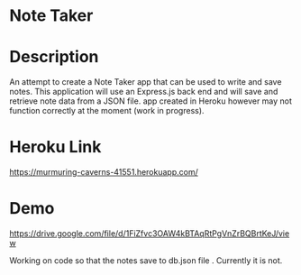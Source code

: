 # Note Taker 
# Description
An attempt to create a Note Taker app that can be used to write and save notes. This application will use an Express.js back end and will save and retrieve note data from a JSON file.
app created in Heroku however may not function correctly at the moment (work in progress).
# Heroku Link
https://murmuring-caverns-41551.herokuapp.com/ 

# Demo
https://drive.google.com/file/d/1FiZfvc3OAW4kBTAqRtPgVnZrBQBrtKeJ/view

Working on code so that the notes save to db.json file . Currently it is not.